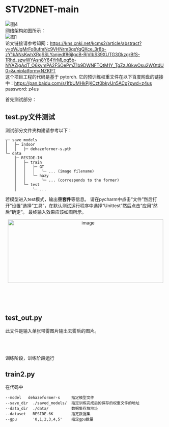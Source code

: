 #  STV2DNET-main
![图4](https://github.com/user-attachments/assets/a2aa915d-ebbb-4038-95d6-52f9cab47b51)<br>
网络架构如图所示：<br>
![图1](https://github.com/user-attachments/assets/491cb991-273a-4537-b996-4b59d93ff5c8)<br>
论文链接请参考知网：https://kns.cnki.net/kcms2/article/abstract?v=oWJgMrFo8ufmNc9VHNrm3qsYqQXce_3r8b-zY1bANsKwhXRgSSLYanjedf86jlgcB-RjVIbS39XUTG3GkzgrBfS-1Rhd_szwWYAsn8Y64YrMLoq5b-NYAZigAdT_O6kvmPA2FSOePmZ1b9DWNFTQtM1Y_TgZzJGkwOsu2WOtdU0=&uniplatform=NZKPT<br>
这个项目工程的代码是基于 pytorch. 它的预训练权重文件在以下百度网盘的链接中：https://pan.baidu.com/s/1fbUMHkPjKCzt0bkyUn5ACg?pwd=z4us password: z4us <br>


首先测试部分：

## test.py文件测试<br>
测试部分文件夹构建请参考以下：
```
┬─ save_models
│   ├─ indoor
│   │   ├─ dehazeformer-s.pth
└─ data
    ├─ RESIDE-IN
    │   ├─ train
    │   │   ├─ GT
    │   │   │   └─ ... (image filename)
    │   │   └─ hazy
    │   │       └─ ... (corresponds to the former)
    │   └─ test
    │       └─ ...
```
若模型进入test模式，输出**空套件​**​等信息。
请在pycharm中点击“文件”然后打开“设置”选择“工具”，在默认测试运行程序中选择“Unittest”然后点击“应用”然后“确定”。
最终输入效果应该如图所示。<br>
<div align="center">
<img width="488" height="199" alt="image" src="https://github.com/user-attachments/assets/f779e024-4aff-47a7-9077-82808aafa9f2" />
</div>
<br><br><br><br>

## test_out.py
此文件是输入单张带雾图片输出去雾后的图片。<br><br><br><br>

训练阶段，训练阶段运行
## train2.py
在代码中

```
--model   dehazeformer-s     指定模型文件
--save_dir  ./saved_models/  指定训练完成后的保存的权重文件的地址
--data_dir  ./data/          数据集存放地址
--dataset   RESIDE-6K        指定数据集
--gpu       '0,1,2,3,4,5'    指定gpu数量
```
